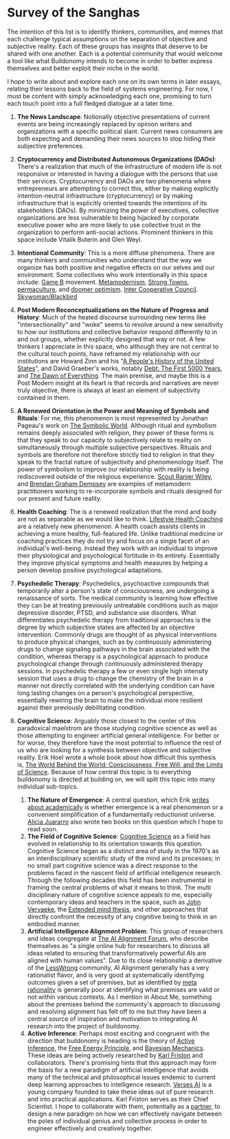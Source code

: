 # Survey of the Sanghas

The intention of this list is to identify thinkers, communities, and memes that each challenge
typical assumptions on the separation of objective and subjective reality. Each of these groups has
insights that deserve to be shared with one another. Each is a potential community that would
welcome a tool like what Buildonomy intends to become in order to better express themselves and
better exploit their niche in the world.

I hope to write about and explore each one on its own terms in later essays, relating their lessons
back to the field of systems engineering. For now, I must be content with simply acknowledging each
one, promising to turn each touch point into a full fledged dialogue at a later time.

1. **The News Landscape**: Notionally objective presentations of current events are being
   increasingly replaced by opinion writers and organizations with a specific political
   slant. Current news consumers are both expecting and demanding their news sources to stop hiding
   their subjective preferences.
1. **Cryptocurrency and Distributed Autonomous Organizations (DAOs)**: There's a realization that
   much of the infrastructure of modern life is not responsive or interested in having a dialogue
   with the persons that use their services. Cryptocurrency and DAOs are two phenomena where
   entrepreneurs are attempting to correct this, either by making explicitly intention-neutral
   infrastructure (cryptocurrency) or by making infrastructure that is explicitly oriented towards
   the intentions of its stakeholders (DAOs). By minimizing the power of executives, collective
   organizations are less vulnerable to being hijacked by corporate executive power who are more
   likely to use collective trust in the organization to perform anti-social actions. Prominent
   thinkers in this space include Vitalik Buterin and Glen Weyl.
1. **Intentional Community**: This is a more diffuse phenomena. There are many thinkers and
   communities who understand that the way we organize has both positive and negative effects on our
   selves and our environment. Some collectives who work intentionally in this space include: [Game
   B](https://www.gameb.wiki/index.php?title=An_Introduction_to_Game_B)
   movement. [Metamodernism](https://www.gameb.wiki/index.php?title=Metamodernism), [Strong Towns](
   https://www.strongtowns.org/), [permaculture](https://en.wikipedia.org/wiki/Permaculture), and
   [doomer optimism](https://www.doomeroptimism.com/). [Inter Cooperative
   Council](https://icc.coop/). [Skywoman/Blackbird](https://www.skywoman.community/about)
1. **Post Modern Reconceptualizations on the Nature of Progress and History**: Much of the heated
   discourse surrounding new terms like "intersectionality" and "woke" seems to revolve around a new
   sensitivity to how our institutions and collective behavior respond differently to in and out
   groups, whether explicitly designed that way or not. A few thinkers I appreciate in this space,
   who although they are not central to the cultural touch points, have reframed my relationship
   with our institutions are Howard Zinn and his "[A People's History of the United
   States](https://en.wikipedia.org/wiki/A_People%27s_History_of_the_United_States)", and David
   Graeber's works, notably [Debt: The First 5000
   Years](https://en.wikipedia.org/wiki/Debt:_The_First_5000_Years), and [The Dawn of
   Everything](https://en.wikipedia.org/wiki/The_Dawn_of_Everything). The main premise, and maybe
   this is a Post Modern insight at its heart is that records and narratives are never truly
   objective, there is always at least an element of subjectivity contained in them.
1. **A Renewed Orientation in the Power and Meaning of Symbols and Rituals**: For me, this
   phenomenon is most represented by Jonathan Pageau's work on [The Symbolic
   World](https://thesymbolicworld.com/). Although ritual and symbolism remains deeply associated
   with religion, they power of these forms is that they speak to our capacity to subjectively
   relate to reality on simultaneously through multiple subjective perspectives. Rituals and symbols
   are therefore not therefore strictly tied to religion in that they speak to the fractal nature of
   subjectivity and phenomenology itself. The power of symbolism to improve our relationship with
   reality is being rediscovered outside of the religious experience. [Scout Ranier
   Wiley](https://theoscillatorsstone.substack.com/about), and [Brendan Graham
   Dempsey](https://substack.com/@brendangrahamdempsey) are examples of metamodern practitioners
   working to re-incorporate symbols and rituals designed for our present and future reality.
1. **Health Coaching**: The is a renewed realization that the mind and body are not as separable as
   we would like to think. [Lifestyle Health
   Coaching](https://www.ncbi.nlm.nih.gov/pmc/articles/PMC6125027/) are a relatively new
   phenomenon. A health coach assists clients in achieving a more healthy, full-featured
   life. Unlike traditional medicine or coaching practices they do not try and focus on a single
   facet of an individual's well-being. Instead they work with an individual to improve their
   physiological and psychological fortitude in its entirety. Essentially they improve physical
   symptoms and health measures by helping a person develop positive psychological adaptations.
1. **Psychedelic Therapy**: Psychedelics, psychoactive compounds that temporarily alter a person's
   state of consciousness, are undergoing a renaissance of sorts. The medical community is learning
   how effective they can be at treating previously untreatable conditions such as major depressive
   disorder, PTSD, and substance use disorders. What differentiates psychedelic therapy from
   traditional approaches is the degree by which subjective states are affected by an objective
   intervention. Commonly drugs are thought of as physical interventions to produce physical
   changes, such as by continuously administering drugs to change signaling pathways in the brain
   associated with the condition, whereas therapy is a psychological approach to produce
   psychological change through continuously administered therapy sessions. In psychedelic therapy a
   few or even single high intensity session that uses a drug to change the chemistry of the brain
   in a manner not directly correlated with the underlying condition can have long lasting changes
   on a person's psychological perspective, essentially rewiring the brain to make the individual
   more resilient against their previously debilitating condition.
1. **Cognitive Science**: Arguably those closest to the center of this paradoxical maelstrom are
   those studying cognitive science as well as those attempting to engineer artificial general
   intelligence. For better or for worse, they therefore have the most potential to influence the
   rest of us who are looking for a synthesis between objective and subjective reality. Erik Hoel
   wrote a whole book about how difficult this synthesis is, [The World Behind the World:
   Consciousness, Free Will, and the Limits of
   Science](https://www.amazon.com/s?k=The+World+Behind+the+World). Because of how central this
   topic is to everything buildonomy is directed at building on, we will split this topic into many
   individual sub-topics.

   1. **The Nature of Emergence**: A central question, which Erik [writes about
      academically](https://www.pnas.org/doi/abs/10.1073/pnas.1314922110) is whether emergence is a
      real phenomenon or a convenient simplification of a fundamentally reductionist
      universe. [Alicia Juararro](https://mitpress.mit.edu/author/alicia-juarrero-3467/) also wrote
      two books on this question which I hope to read soon.
   1. **The Field of Cognitive Science**: [Cognitive
      Science](https://en.wikipedia.org/wiki/Cognitive_science) as a field has evolved in
      relationship to its orientation towards this question. Cognitive Science began as a distinct
      area of study in the 1970's as an interdisciplinary scientific study of the mind and its
      processes; in no small part cognitive science was a direct response to the problems faced in
      the nascent field of artificial intelligence research. Through the following decades this
      field has been instrumental in framing the central problems of what it means to think. The
      multi disciplinary nature of cognitive science appeals to me, especially contemporary ideas
      and teachers in the space, such as [John Vervaeke](https://johnvervaeke.com/), the [Extended
      mind thesis](https://en.wikipedia.org/wiki/Extended_mind_thesis), and other approaches that
      directly confront the necessity of any cognitive being to think in an embodied manner.
   1. **Artificial Intelligence Alignment Problem**: This group of researchers and ideas congregate
      at [The AI Alignment
      Forum](https://www.alignmentforum.org/posts/Yp2vYb4zHXEeoTkJc/welcome-and-faq), who describe
      themselves as "a single online hub for researchers to discuss all ideas related to ensuring
      that transformatively powerful AIs are aligned with human values". Due to its close
      relationship a derivative of the [LessWrong](https://www.lesswrong.com/faq#About_LessWrong)
      community, AI Alignment generally has a very rationalist flavor, and is very good at
      systematically identifying outcomes given a set of premises, but as identified by [meta
      rationality](https://metarationality.com/) is generally poor at identifying what premises are
      valid or not within various contexts. As I mention in About Me, something about the premises
      behind the community's approach to discussing and resolving alignment has felt off to me but
      they have been a central source of inspiration and motivation to integrating AI research into
      the project of buildonomy.
   1. **Active Inference**: Perhaps most exciting and congruent with the direction that buildonomy
      is heading is the theory of [Active
      Inference](https://mitpress.mit.edu/9780262045353/active-inference/), the [Free Energy
      Principle](https://en.m.wikipedia.org/wiki/Free_energy_principle), and [Bayesian
      Mechanics](https://royalsocietypublishing.org/doi/10.1098/rsfs.2022.0029). These ideas are
      being actively researched by [Karl Friston](https://en.wikipedia.org/wiki/Karl_J._Friston) and
      collaborators. There's promising hints that this approach may form the basis for a new
      paradigm of artificial intelligence that avoids many of the technical and philosophical issues
      endemic to current deep learning approaches to intelligence research. [Verses
      AI](https://www.verses.ai/) is a young company founded to take these ideas out of pure
      research and into practical applications. Karl Friston serves as their Chief Scientist. I hope
      to collaborate with them, potentially as a [partner](https://www.verses.ai/partners), to
      design a new paradigm on how we can effectively navigate between the poles of individual
      genius and collective process in order to engineer effectively and creatively together.
